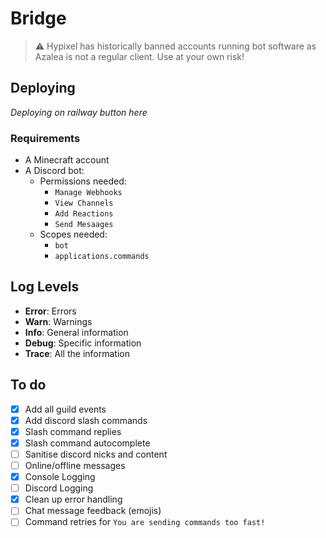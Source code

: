 # Bridge

> ⚠️ Hypixel has historically banned accounts running bot software as Azalea is not a regular client. Use at your own risk!

## Deploying
*Deploying on railway button here*

### Requirements
- A Minecraft account
- A Discord bot:
  - Permissions needed:
    - `Manage Webhooks`
    - `View Channels`
    - `Add Reactions`
    - `Send Mesaages`
  - Scopes needed:
    - `bot`
    - `applications.commands`

## Log Levels
- **Error**: Errors
- **Warn**: Warnings
- **Info**: General information
- **Debug**: Specific information
- **Trace**: All the information

## To do
- [x] Add all guild events
- [x] Add discord slash commands
- [x] Slash command replies
- [x] Slash command autocomplete
- [ ] Sanitise discord nicks and content
- [ ] Online/offline messages
- [x] Console Logging
- [ ] Discord Logging
- [x] Clean up error handling
- [ ] Chat message feedback (emojis)
- [ ] Command retries for `You are sending commands too fast!`
